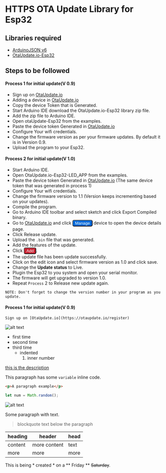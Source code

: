 # HTTPS OTA Update Library for Esp32
## Libraries required
- [ArduinoJSON v6](https://arduinojson.org/v6/doc/installation/)
- [OtaUpdate.io-Esp32](https://github.com/artiwiztechnologies/OtaUpdate.io-Esp32)

## Steps to be followed
#### Process 1 for initial update(V 0.9)

- Sign up on [OtaUpdate.io](https://otaupdate.io/register)
- Adding a device in [OtaUpdate.io](https://otaupdate.io/home)
- Copy the device Token that is Generated.
- Start Arduino IDE download the OtaUpdate.io-Esp32 library zip file.
- Add the zip file to Arduino IDE.
- Open otaUpdate-Esp32 from the examples.
- Paste the device token Generated in [OtaUpdate.io](https://otaupdate.io/home)
- Configure Your wifi credentials.
- Change the firmware version as per your firmware updates. By default it is in Version 0.9.
- Upload the program to your Esp32.

#### Process 2 for initial update(V 1.0)

- Start Arduino IDE.
- Open OtaUpdate.io-Esp32-LED_APP from the examples.
- Paste the device token Generated in [OtaUpdate.io](https://otaupdate.io/home) (The same device token that was generated in process 1)
- Configure Your wifi credentials.
- Change the firmware version to 1.1 (Version keeps incrementing based on your updates).
- Compile the program.
- Go to Arduino IDE toolbar and select sketch and click Export Compiled binary.
- Go to [OtaUpdate.io](https://otaupdate.io/home) and click <input type=Button value= Manage Style="background :#0169D9 ; color:#ffff; border-radius:5px"   > device to open the device details page.
- Click Release update.
- Upload the `.bin` file that was generated.
- Add the features of the update.
- Click <input type=Button value= Add Style="background :#c82333 ; color:#ffff; border-radius:5px">.
- The update file has been update successfully.
- Click on the edit icon and select firmware version as 1.0 and click save.
- Change the <b>Update status</b> to Live.
- Plugin the Esp32 to you system and open your serial monitor.
- The firmware will get upgraded to version 1.0.
- Repeat `Process` 2 to Release new update again.

`NOTE: Don't forget to change the version number in your program as you update.`

#### Process 1 for initial update(V 0.9)
`Sign up on [OtaUpdate.io](https://otaupdate.io/register)`<br>

![alt text](https://i.ibb.co/D5zGg10/Screenshot-2020-12-11-at-10-36-21-PM.png)



- first time
- second time
- third time
  - indented
    1. inner number

[this is the description](http://www.github.com)

This paragraph has some `variable` inline code.

```html
<p>A paragraph example</p>
```
```javascript
let num = Math.random();
```

![alt text](http://picsum.photos/200/200)

Some paragraph with text.
> blockquote text below the paragraph

| heading | header | head |
| --- | --- | --- |
| content | more content | text |
| more | more | more |

This is being * created * on a ** Friday ** ~~Saturday~~.
